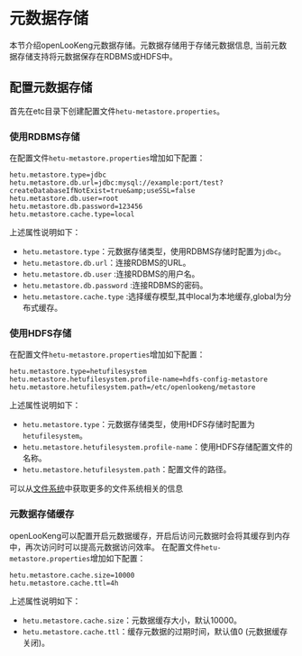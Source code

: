# 元数据存储
本节介绍openLooKeng元数据存储。元数据存储用于存储元数据信息, 当前元数据存储支持将元数据保存在RDBMS或HDFS中。

## 配置元数据存储

首先在etc目录下创建配置文件`hetu-metastore.properties`。

### 使用RDBMS存储

在配置文件`hetu-metastore.properties`增加如下配置：

``` properties
hetu.metastore.type=jdbc
hetu.metastore.db.url=jdbc:mysql://example:port/test?createDatabaseIfNotExist=true&amp;useSSL=false
hetu.metastore.db.user=root
hetu.metastore.db.password=123456
hetu.metastore.cache.type=local
```

上述属性说明如下：

- `hetu.metastore.type`：元数据存储类型，使用RDBMS存储时配置为`jdbc`。
- `hetu.metastore.db.url`：连接RDBMS的URL。
- `hetu.metastore.db.user` :连接RDBMS的用户名。 
- `hetu.metastore.db.password` :连接RDBMS的密码。
- `hetu.metastore.cache.type` :选择缓存模型,其中local为本地缓存,global为分布式缓存。

### 使用HDFS存储

在配置文件`hetu-metastore.properties`增加如下配置：

```
hetu.metastore.type=hetufilesystem
hetu.metastore.hetufilesystem.profile-name=hdfs-config-metastore
hetu.metastore.hetufilesystem.path=/etc/openlookeng/metastore
```

上述属性说明如下：

- `hetu.metastore.type`：元数据存储类型，使用HDFS存储时配置为`hetufilesystem`。
- `hetu.metastore.hetufilesystem.profile-name`：使用HDFS存储配置文件的名称。
- `hetu.metastore.hetufilesystem.path`：配置文件的路径。

可以从[文件系统](../develop/filesystem.md )中获取更多的文件系统相关的信息

### 元数据存储缓存

openLooKeng可以配置开启元数据缓存，开启后访问元数据时会将其缓存到内存中，再次访问时可以提高元数据访问效率。
在配置文件`hetu-metastore.properties`增加如下配置：

``` properties
hetu.metastore.cache.size=10000
hetu.metastore.cache.ttl=4h     
```

上述属性说明如下：

- `hetu.metastore.cache.size`：元数据缓存大小，默认10000。
- `hetu.metastore.cache.ttl`：缓存元数据的过期时间，默认值0 (元数据缓存关闭)。
